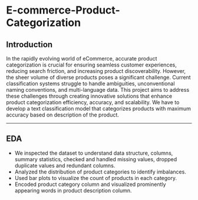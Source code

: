 # E-commerce-Product-Categorization

## Introduction
In the rapidly evolving world of eCommerce, accurate product categorization is crucial for ensuring seamless customer experiences, reducing search friction, and increasing product discoverability. However, the sheer volume of diverse products poses a significant challenge. Current classification systems struggle to handle ambiguities, unconventional naming conventions, and multi-language data. This project aims to address these challenges through creating innovative solutions that enhance product categorization efficiency, accuracy, and scalability. We have to develop a text classification model that categorizes products with maximum accuracy based on description of the product.

---

## EDA
- We inspected the dataset to understand data structure, columns, summary statistics, checked and handled missing values, 
  dropped duplicate values and redundant columns.
- Analyzed the distribution of product categories to identify imbalances.
- Used bar plots to visualize the count of products in each category.
- Encoded product category column and visualized prominently appearing words in product description column.
  
